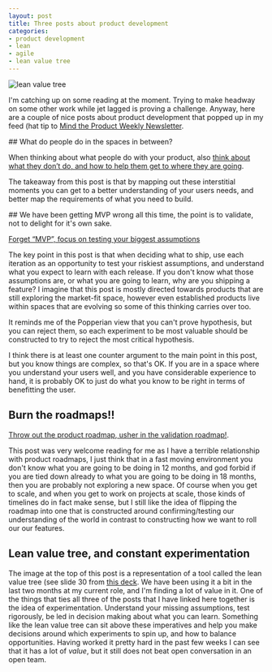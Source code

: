 ```yaml
---
layout: post
title: Three posts about product development
categories:
- product development
- lean
- agile
- lean value tree
---
```


![lean value tree](http://partiallyattended.com/images/lean_value_tree.jpg)

I'm catching up on some reading at the moment. Trying to make headway on some other work while jet lagged is proving a challenge. Anyway, here are a couple of nice posts about product development that popped up in my feed (hat tip to [Mind the Product Weekly Newsletter](http://www.mindtheproduct.com/product-management-newsletter/?utm_source=Mind+the+Product+Newsletter&utm_campaign=af178f4c34-mtp_newsletter_2017_02_27&utm_medium=email&utm_term=0_babd9cfe61-af178f4c34-62248757).


## What do people do in the spaces in between?

When thinking about what people do with your product, also [think about what they don’t do, and how to help them get to where they are going](https://ux.useronboard.com/product-people-mind-the-gap-da363018cc57#.pr0k54nma).

The takeaway from this post is that by mapping out these interstitial moments you can get to a better understanding of your users needs, and better map the requirements of what you need to build.


## We have been getting MVP wrong all this time, the point is to validate, not to delight for it's own sake.

[Forget “MVP”, focus on testing your biggest assumptions](https://hackernoon.com/the-mvp-is-dead-long-live-the-rat-233d5d16ab02#.9mk1phln5)

The key point in this post is that when deciding what to ship, use each iteration as an opportunity to test your riskiest assumptions, and understand what you expect to learn with each release. If you don't know what those assumptions are, or what you are going to learn, why are you shipping a feature? I imagine that this post is mostly directed towards products that are still exploring the market-fit space, however even established products live within spaces that are evolving so some of this thinking carries over too.

It reminds me of the Popperian view that you can't prove hypothesis, but you can reject them, so each experiment to be most valuable should be constructed to try to reject the most critical hypothesis.

I think there is at least one counter argument to the main point in this post, but you know things are complex, so that's OK. If you are in a space where you understand your users well, and you have considerable experience to hand, it is probably OK to just do what you know to be right in terms of benefitting the user.

## Burn the roadmaps!!

[Throw out the product roadmap, usher in the validation roadmap!](https://medium.com/techstars/why-most-product-roadmaps-are-a-train-wreck-and-how-to-fix-this-12617e3adabc#.96btccsa2).

This post was very welcome reading for me as I have a terrible relationship with product roadmaps, I just think that in a fast moving environment you don't know what you are going to be doing in 12 months, and god forbid if you are tied down already to what you are going to be doing in 18 months, then you are probably not exploring a new space. Of course when you get to scale, and when you get to work on projects at scale, those kinds of timelines do in fact make sense, but I still like the idea of flipping the roadmap into one that is constructed around confirming/testing our understanding of the world in contrast to constructing how we want to roll our our features.


## Lean value tree, and constant experimentation

The image at the top of this post is a representation of a tool called the lean value tree (see slide 30 from [this deck](https://www.slideshare.net/OllieStevensonGoldsm/strategy-in-a-lean-enterprise). We have been using it a bit in the last two months at my current role, and I'm finding a lot of value in it. One of the things that ties all three of the posts that I have linked here together is the idea of experimentation. Understand your missing assumptions, test rigorously, be led in decision making about what you can learn. Something like the lean value tree can sit above these imperatives and help you make decisions around which experiments to spin up, and how to balance opportunities. Having worked it pretty hard in the past few weeks I can see that it has a lot of *value*, but it still does not beat open conversation in an open team.
